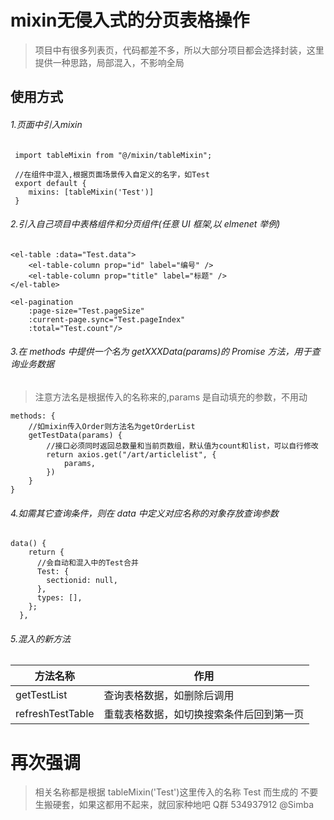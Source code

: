 # mixin无侵入式的分页表格操作
> 项目中有很多列表页，代码都差不多，所以大部分项目都会选择封装，这里提供一种思路，局部混入，不影响全局

## 使用方式

###### 1.页面中引入mixin

```
 import tableMixin from "@/mixin/tableMixin";

 //在组件中混入,根据页面场景传入自定义的名字，如Test
 export default {
    mixins: [tableMixin('Test')]
 }
```

###### 2.引入自己项目中表格组件和分页组件(任意 UI 框架,以 elmenet 举例)

```
<el-table :data="Test.data">
    <el-table-column prop="id" label="编号" />
    <el-table-column prop="title" label="标题" />
</el-table>

<el-pagination
    :page-size="Test.pageSize"
    :current-page.sync="Test.pageIndex"
    :total="Test.count"/>
```

###### 3.在 methods 中提供一个名为 getXXXData(params)的 Promise 方法，用于查询业务数据

> 注意方法名是根据传入的名称来的,params 是自动填充的参数，不用动

```
methods: {
    //如mixin传入Order则方法名为getOrderList
    getTestData(params) {
        //接口必须同时返回总数量和当前页数组，默认值为count和list，可以自行修改
        return axios.get("/art/articlelist", {
            params,
        })
    }
}
```

###### 4.如需其它查询条件，则在 data 中定义对应名称的对象存放查询参数

```
data() {
    return {
      //会自动和混入中的Test合并
      Test: {
        sectionid: null,
      },
      types: [],
    };
  },
```

###### 5.混入的新方法

| 方法名称         | 作用                                     |
| ---------------- | ---------------------------------------- |
| getTestList      | 查询表格数据，如删除后调用               |
| refreshTestTable | 重载表格数据，如切换搜索条件后回到第一页 |

# 再次强调

> 相关名称都是根据 tableMixin('Test')这里传入的名称 Test 而生成的
> 不要生搬硬套，如果这都用不起来，就回家种地吧
> Q群 534937912 @Simba
